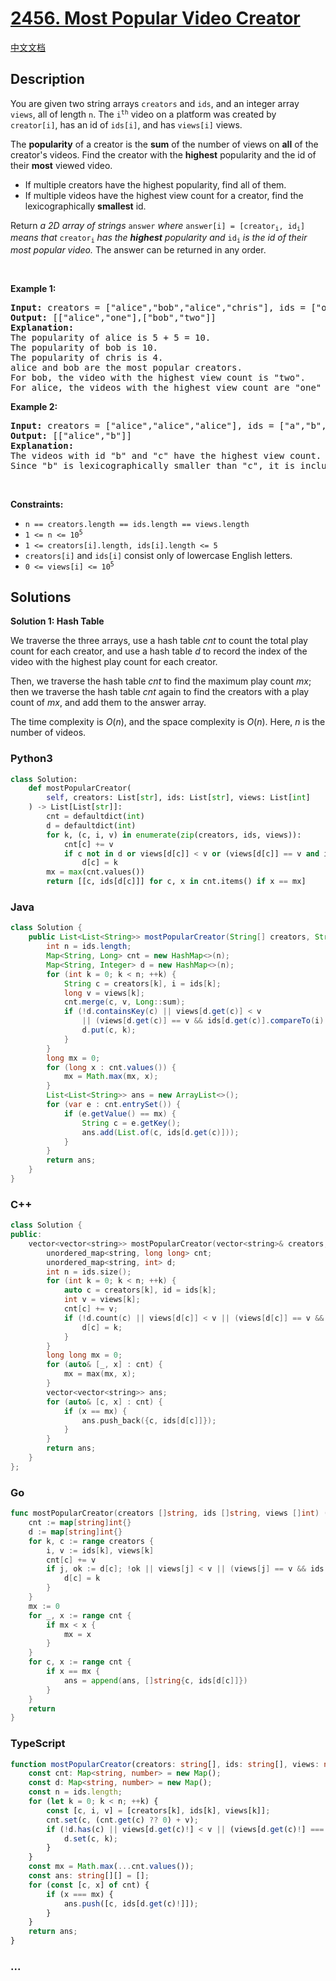 # [2456. Most Popular Video Creator](https://leetcode.com/problems/most-popular-video-creator)

[中文文档](/solution/2400-2499/2456.Most%20Popular%20Video%20Creator/README.md)

## Description

<p>You are given two string arrays <code>creators</code> and <code>ids</code>, and an integer array <code>views</code>, all of length <code>n</code>. The <code>i<sup>th</sup></code> video on a platform was created by <code>creator[i]</code>, has an id of <code>ids[i]</code>, and has <code>views[i]</code> views.</p>

<p>The <strong>popularity</strong> of a creator is the <strong>sum</strong> of the number of views on <strong>all</strong> of the creator&#39;s videos. Find the creator with the <strong>highest</strong> popularity and the id of their <strong>most</strong> viewed video.</p>

<ul>
	<li>If multiple creators have the highest popularity, find all of them.</li>
	<li>If multiple videos have the highest view count for a creator, find the lexicographically <strong>smallest</strong> id.</li>
</ul>

<p>Return<em> a 2D array of strings </em><code>answer</code><em> where </em><code>answer[i] = [creator<sub>i</sub>, id<sub>i</sub>]</code><em> means that </em><code>creator<sub>i</sub></code> <em>has the <strong>highest</strong> popularity and </em><code>id<sub>i</sub></code><em> is the id of their most popular video.</em> The answer can be returned in any order.</p>

<p>&nbsp;</p>
<p><strong class="example">Example 1:</strong></p>

<pre>
<strong>Input:</strong> creators = [&quot;alice&quot;,&quot;bob&quot;,&quot;alice&quot;,&quot;chris&quot;], ids = [&quot;one&quot;,&quot;two&quot;,&quot;three&quot;,&quot;four&quot;], views = [5,10,5,4]
<strong>Output:</strong> [[&quot;alice&quot;,&quot;one&quot;],[&quot;bob&quot;,&quot;two&quot;]]
<strong>Explanation:</strong>
The popularity of alice is 5 + 5 = 10.
The popularity of bob is 10.
The popularity of chris is 4.
alice and bob are the most popular creators.
For bob, the video with the highest view count is &quot;two&quot;.
For alice, the videos with the highest view count are &quot;one&quot; and &quot;three&quot;. Since &quot;one&quot; is lexicographically smaller than &quot;three&quot;, it is included in the answer.
</pre>

<p><strong class="example">Example 2:</strong></p>

<pre>
<strong>Input:</strong> creators = [&quot;alice&quot;,&quot;alice&quot;,&quot;alice&quot;], ids = [&quot;a&quot;,&quot;b&quot;,&quot;c&quot;], views = [1,2,2]
<strong>Output:</strong> [[&quot;alice&quot;,&quot;b&quot;]]
<strong>Explanation:</strong>
The videos with id &quot;b&quot; and &quot;c&quot; have the highest view count.
Since &quot;b&quot; is lexicographically smaller than &quot;c&quot;, it is included in the answer.
</pre>

<p>&nbsp;</p>
<p><strong>Constraints:</strong></p>

<ul>
	<li><code>n == creators.length == ids.length == views.length</code></li>
	<li><code>1 &lt;= n &lt;= 10<sup>5</sup></code></li>
	<li><code>1 &lt;= creators[i].length, ids[i].length &lt;= 5</code></li>
	<li><code>creators[i]</code> and <code>ids[i]</code> consist only of lowercase English letters.</li>
	<li><code>0 &lt;= views[i] &lt;= 10<sup>5</sup></code></li>
</ul>

## Solutions

**Solution 1: Hash Table**

We traverse the three arrays, use a hash table $cnt$ to count the total play count for each creator, and use a hash table $d$ to record the index of the video with the highest play count for each creator.

Then, we traverse the hash table $cnt$ to find the maximum play count $mx$; then we traverse the hash table $cnt$ again to find the creators with a play count of $mx$, and add them to the answer array.

The time complexity is $O(n)$, and the space complexity is $O(n)$. Here, $n$ is the number of videos.

<!-- tabs:start -->

### **Python3**

```python
class Solution:
    def mostPopularCreator(
        self, creators: List[str], ids: List[str], views: List[int]
    ) -> List[List[str]]:
        cnt = defaultdict(int)
        d = defaultdict(int)
        for k, (c, i, v) in enumerate(zip(creators, ids, views)):
            cnt[c] += v
            if c not in d or views[d[c]] < v or (views[d[c]] == v and ids[d[c]] > i):
                d[c] = k
        mx = max(cnt.values())
        return [[c, ids[d[c]]] for c, x in cnt.items() if x == mx]
```

### **Java**

```java
class Solution {
    public List<List<String>> mostPopularCreator(String[] creators, String[] ids, int[] views) {
        int n = ids.length;
        Map<String, Long> cnt = new HashMap<>(n);
        Map<String, Integer> d = new HashMap<>(n);
        for (int k = 0; k < n; ++k) {
            String c = creators[k], i = ids[k];
            long v = views[k];
            cnt.merge(c, v, Long::sum);
            if (!d.containsKey(c) || views[d.get(c)] < v
                || (views[d.get(c)] == v && ids[d.get(c)].compareTo(i) > 0)) {
                d.put(c, k);
            }
        }
        long mx = 0;
        for (long x : cnt.values()) {
            mx = Math.max(mx, x);
        }
        List<List<String>> ans = new ArrayList<>();
        for (var e : cnt.entrySet()) {
            if (e.getValue() == mx) {
                String c = e.getKey();
                ans.add(List.of(c, ids[d.get(c)]));
            }
        }
        return ans;
    }
}
```

### **C++**

```cpp
class Solution {
public:
    vector<vector<string>> mostPopularCreator(vector<string>& creators, vector<string>& ids, vector<int>& views) {
        unordered_map<string, long long> cnt;
        unordered_map<string, int> d;
        int n = ids.size();
        for (int k = 0; k < n; ++k) {
            auto c = creators[k], id = ids[k];
            int v = views[k];
            cnt[c] += v;
            if (!d.count(c) || views[d[c]] < v || (views[d[c]] == v && ids[d[c]] > id)) {
                d[c] = k;
            }
        }
        long long mx = 0;
        for (auto& [_, x] : cnt) {
            mx = max(mx, x);
        }
        vector<vector<string>> ans;
        for (auto& [c, x] : cnt) {
            if (x == mx) {
                ans.push_back({c, ids[d[c]]});
            }
        }
        return ans;
    }
};
```

### **Go**

```go
func mostPopularCreator(creators []string, ids []string, views []int) (ans [][]string) {
	cnt := map[string]int{}
	d := map[string]int{}
	for k, c := range creators {
		i, v := ids[k], views[k]
		cnt[c] += v
		if j, ok := d[c]; !ok || views[j] < v || (views[j] == v && ids[j] > i) {
			d[c] = k
		}
	}
	mx := 0
	for _, x := range cnt {
		if mx < x {
			mx = x
		}
	}
	for c, x := range cnt {
		if x == mx {
			ans = append(ans, []string{c, ids[d[c]]})
		}
	}
	return
}
```

### **TypeScript**

```ts
function mostPopularCreator(creators: string[], ids: string[], views: number[]): string[][] {
    const cnt: Map<string, number> = new Map();
    const d: Map<string, number> = new Map();
    const n = ids.length;
    for (let k = 0; k < n; ++k) {
        const [c, i, v] = [creators[k], ids[k], views[k]];
        cnt.set(c, (cnt.get(c) ?? 0) + v);
        if (!d.has(c) || views[d.get(c)!] < v || (views[d.get(c)!] === v && ids[d.get(c)!] > i)) {
            d.set(c, k);
        }
    }
    const mx = Math.max(...cnt.values());
    const ans: string[][] = [];
    for (const [c, x] of cnt) {
        if (x === mx) {
            ans.push([c, ids[d.get(c)!]]);
        }
    }
    return ans;
}
```

### **...**

```

```

<!-- tabs:end -->

